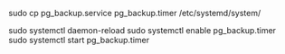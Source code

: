 sudo cp pg_backup.service pg_backup.timer /etc/systemd/system/

sudo systemctl daemon-reload
sudo systemctl enable pg_backup.timer
sudo systemctl start pg_backup.timer

